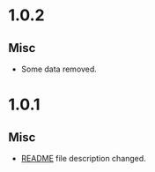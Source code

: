 # 1.0.2
## Misc
- Some data removed.

# 1.0.1
## Misc
- [README](./README.md) file description changed.